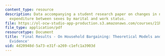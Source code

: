 ```yaml
---
content_type: resource
description: Data accompanying a student research paper on changes in non-food household
  expenditure between sexes by marital and work status.
file: https://ol-ocw-studio-app-production.s3.amazonaws.com/courses/21h-927j-the-economic-history-of-work-and-family-spring-2005/4d20948d5a73e31fa269c1efc1a3903d_MIT21H_927JS05_fnl_rsltanony.pdf
file_type: application/pdf
resourcetype: Document
title: 'Final Results - On Household Bargaining: Theoretical Models and Empirical
  Evidence'
uid: 4d20948d-5a73-e31f-a269-c1efc1a3903d
---
```


